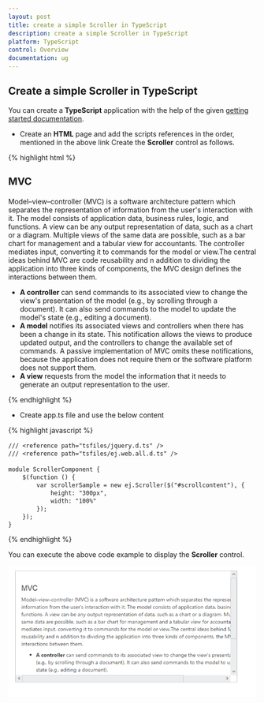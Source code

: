 ```yaml
---
layout: post
title: create a simple Scroller in TypeScript
description: create a simple Scroller in TypeScript
platform: TypeScript
control: Overview
documentation: ug
---
```


## Create a simple Scroller in TypeScript

You can create a **TypeScript** application with the help of the given [getting started documentation](https://help.syncfusion.com/js/typescript).

* Create an **HTML** page and add the scripts references in the order, mentioned in the above link Create the **Scroller** control as follows.

{% highlight html %}

<body>
   <div id="scrollcontent">
            <div>
                <div class="sampleContent">
                    <h3 style="font-size: 20px;">MVC</h3>
                    <div>
                        <p>
                            Model–view–controller (MVC) is a software architecture pattern which separates the
                            representation of information from the user's interaction with it.
                            The model consists of application data, business rules, logic, and functions. A view can be any
                            output representation of data, such as a chart or a diagram. Multiple views of the same data
                            are possible, such as a bar chart for management and a tabular view for accountants.
                            The controller mediates input, converting it to commands for the model or view.The central
                            ideas behind MVC are code reusability and n addition to dividing the application into three
                            kinds of components, the MVC design defines the interactions between them.
                        </p>
                        <ul>
                            <li>
                                <b>A controller </b>can send commands to its associated view to change the view's presentation of the model (e.g., by scrolling through a document).
                                It can also send commands to the model to update the model's state (e.g., editing a document).
                            </li>
                            <li>
                                <b>A model</b> notifies its associated views and controllers when there has been a change in its state. This notification allows the views to produce updated output, and the controllers to change the available set of commands.
                                A passive implementation of MVC omits these notifications, because the application does not require them or the software platform does not support them.
                            </li>
                            <li>
                                <b>A view</b> requests from the model the information that it needs to generate an output representation to the user.
                            </li>
                        </ul>
                    </div>
                </div>
            </div>
        </div>
</body>

{% endhighlight %}

* Create app.ts file and use the below content

{% highlight javascript %}

    /// <reference path="tsfiles/jquery.d.ts" />
    /// <reference path="tsfiles/ej.web.all.d.ts" />

    module ScrollerComponent {
        $(function () {
            var scrollerSample = new ej.Scroller($("#scrollcontent"), {
                height: "300px",
                width: "100%"
            });
        });
    }
       
{% endhighlight %}

You can execute the above code example to display the **Scroller** control.

![](getting-started_images/getting-started_img1.png)